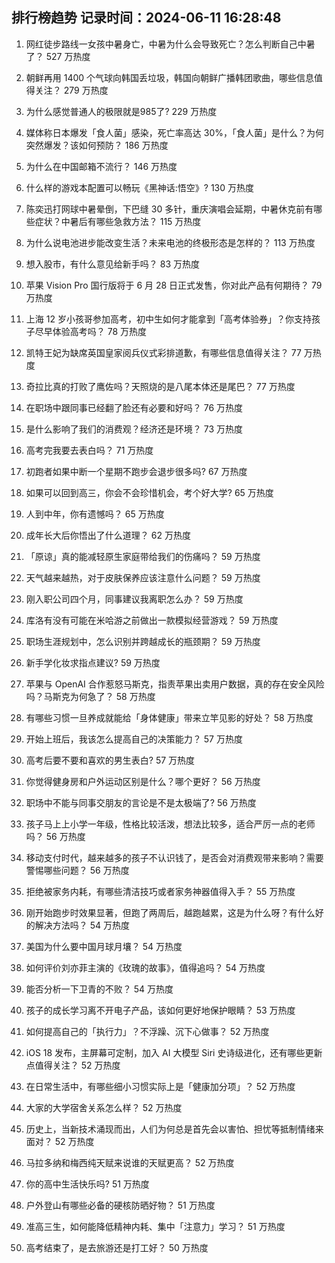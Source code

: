 
## 排行榜趋势 记录时间：2024-06-11 16:28:48
  
  1. 网红徒步路线一女孩中暑身亡，中暑为什么会导致死亡？怎么判断自己中暑了？ 527 万热度
    
  2. 朝鲜再用 1400 个气球向韩国丢垃圾，韩国向朝鲜广播韩团歌曲，哪些信息值得关注？ 279 万热度
    
  3. 为什么感觉普通人的极限就是985了? 229 万热度
    
  4. 媒体称日本爆发「食人菌」感染，死亡率高达 30%，「食人菌」是什么？为何突然爆发？该如何预防？ 186 万热度
    
  5. 为什么在中国邮箱不流行？ 146 万热度
    
  6. 什么样的游戏本配置可以畅玩《黑神话:悟空》? 130 万热度
    
  7. 陈奕迅打网球中暑晕倒，下巴缝 30 多针，重庆演唱会延期，中暑休克前有哪些症状？中暑后有哪些急救方法？ 115 万热度
    
  8. 为什么说电池进步能改变生活？未来电池的终极形态是怎样的？ 113 万热度
    
  9. 想入股市，有什么意见给新手吗？ 83 万热度
    
  10. 苹果 Vision Pro 国行版将于 6 月 28 日正式发售，你对此产品有何期待？ 79 万热度
    
  11. 上海 12 岁小孩哥参加高考，初中生如何才能拿到「高考体验券」？你支持孩子尽早体验高考吗？ 78 万热度
    
  12. 凯特王妃为缺席英国皇家阅兵仪式彩排道歉，有哪些信息值得关注？ 77 万热度
    
  13. 奇拉比真的打败了鹰佐吗？天照烧的是八尾本体还是尾巴？ 77 万热度
    
  14. 在职场中跟同事已经翻了脸还有必要和好吗？ 76 万热度
    
  15. 是什么影响了我们的消费观？经济还是环境？ 73 万热度
    
  16. 高考完我要去表白吗？ 71 万热度
    
  17. 初跑者如果中断一个星期不跑步会退步很多吗? 67 万热度
    
  18. 如果可以回到高三，你会不会珍惜机会，考个好大学? 65 万热度
    
  19. 人到中年，你有遗憾吗？ 65 万热度
    
  20. 成年长大后你悟出了什么道理？ 62 万热度
    
  21. 「原谅」真的能减轻原生家庭带给我们的伤痛吗？ 59 万热度
    
  22. 天气越来越热，对于皮肤保养应该注意什么问题？ 59 万热度
    
  23. 刚入职公司四个月，同事建议我离职怎么办？ 59 万热度
    
  24. 库洛有没有可能在米哈游之前做出一款模拟经营游戏？ 59 万热度
    
  25. 职场生涯规划中，怎么识别并跨越成长的瓶颈期？ 59 万热度
    
  26. 新手学化妆求指点建议? 59 万热度
    
  27. 苹果与 OpenAI 合作惹怒马斯克，指责苹果出卖用户数据，真的存在安全风险吗？马斯克为何急了？ 58 万热度
    
  28. 有哪些习惯一旦养成就能给「身体健康」带来立竿见影的好处？ 58 万热度
    
  29. 开始上班后，我该怎么提高自己的决策能力？ 57 万热度
    
  30. 高考后要不要和喜欢的男生表白? 57 万热度
    
  31. 你觉得健身房和户外运动区别是什么？哪个更好？ 56 万热度
    
  32. 职场中不能与同事交朋友的言论是不是太极端了? 56 万热度
    
  33. 孩子马上上小学一年级，性格比较活泼，想法比较多，适合严厉一点的老师吗？ 56 万热度
    
  34. 移动支付时代，越来越多的孩子不认识钱了，是否会对消费观带来影响？需要警惕哪些问题？ 56 万热度
    
  35. 拒绝被家务内耗，有哪些清洁技巧或者家务神器值得入手？ 55 万热度
    
  36. 刚开始跑步时效果显著，但跑了两周后，越跑越累，这是为什么呀？有什么好的解决方法吗？ 54 万热度
    
  37. 美国为什么要中国月球月壤？ 54 万热度
    
  38. 如何评价刘亦菲主演的《玫瑰的故事》，值得追吗？ 54 万热度
    
  39. 能否分析一下卫青的不败？ 54 万热度
    
  40. 孩子的成长学习离不开电子产品，该如何更好地保护眼睛？ 53 万热度
    
  41. 如何提高自己的「执行力」？不浮躁、沉下心做事？ 52 万热度
    
  42. iOS 18 发布，主屏幕可定制，加入 AI 大模型 Siri 史诗级进化，还有哪些更新点值得关注？ 52 万热度
    
  43. 在日常生活中，有哪些细小习惯实际上是「健康加分项」？ 52 万热度
    
  44. 大家的大学宿舍关系怎么样？ 52 万热度
    
  45. 历史上，当新技术涌现而出，人们为何总是首先会以害怕、担忧等抵制情绪来面对？ 52 万热度
    
  46. 马拉多纳和梅西纯天赋来说谁的天赋更高？ 52 万热度
    
  47. 你的高中生活快乐吗? 51 万热度
    
  48. 户外登山有哪些必备的硬核防晒好物？ 51 万热度
    
  49. 准高三生，如何能降低精神内耗、集中「注意力」学习？ 51 万热度
    
  50. 高考结束了，是去旅游还是打工好？ 50 万热度
    